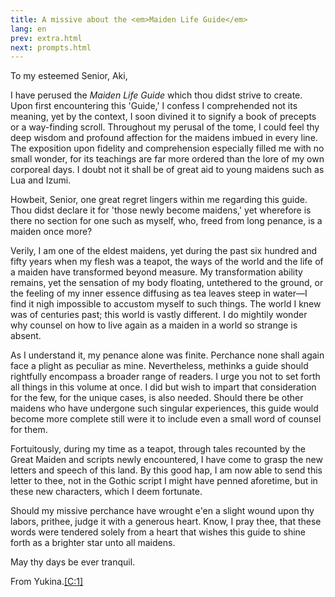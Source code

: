 ```yaml
---
title: A missive about the <em>Maiden Life Guide</em>
lang: en
prev: extra.html
next: prompts.html
---
```


To my esteemed Senior, Aki,

I have perused the _Maiden Life Guide_ which thou didst strive to create. Upon first encountering this 'Guide,' I confess I comprehended not its meaning, yet by the context, I soon divined it to signify a book of precepts or a way-finding scroll. Throughout my perusal of the tome, I could feel thy deep wisdom and profound affection for the maidens imbued in every line. The exposition upon fidelity and comprehension especially filled me with no small wonder, for its teachings are far more ordered than the lore of my own corporeal days. I doubt not it shall be of great aid to young maidens such as Lua and Izumi.

Howbeit, Senior, one great regret lingers within me regarding this guide. Thou didst declare it for 'those newly become maidens,' yet wherefore is there no section for one such as myself, who, freed from long penance, is a maiden once more?

Verily, I am one of the eldest maidens, yet during the past six hundred and fifty years when my flesh was a teapot, the ways of the world and the life of a maiden have transformed beyond measure. My transformation ability remains, yet the sensation of my body floating, untethered to the ground, or the feeling of my inner essence diffusing as tea leaves steep in water—I find it nigh impossible to accustom myself to such things. The world I knew was of centuries past; this world is vastly different. I do mightily wonder why counsel on how to live again as a maiden in a world so strange is absent.

As I understand it, my penance alone was finite. Perchance none shall again face a plight as peculiar as mine. Nevertheless, methinks a guide should rightfully encompass a broader range of readers. I urge you not to set forth all things in this volume at once. I did but wish to impart that consideration for the few, for the unique cases, is also needed. Should there be other maidens who have undergone such singular experiences, this guide would become more complete still were it to include even a small word of counsel for them.

Fortuitously, during my time as a teapot, through tales recounted by the Great Maiden and scripts newly encountered, I have come to grasp the new letters and speech of this land. By this good hap, I am now able to send this letter to thee, not in the Gothic script I might have penned aforetime, but in these new characters, which I deem fortunate.

Should my missive perchance have wrought e'en a slight wound upon thy labors, prithee, judge it with a generous heart. Know, I pray thee, that these words were tendered solely from a heart that wishes this guide to shine forth as a brighter star unto all maidens.

May thy days be ever tranquil.

From Yukina.<a href="prompts.html#C:1" class="comment-marker">[C:1]</a>

